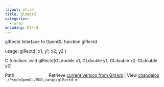 ```yaml
---
layout: mfile
title: glRectd
categories:
  - wrap
encoding: UTF-8
---
```


glRectd  Interface to OpenGL function glRectd

usage:  glRectd\( x1, y1, x2, y2 \)

C function:  void glRectd\(GLdouble x1, GLdouble y1, GLdouble x2, GLdouble y2\)


<div class="code_header" style="text-align:right;">
  <span style="float:left;">Path&nbsp;&nbsp;</span> <span class="counter">Retrieve <a href=
  "https://raw.github.com/Psychtoolbox-3/Psychtoolbox-3/beta/./PsychOpenGL/MOGL/wrap/glRectd.m">current version from GitHub</a> | View <a href=
  "https://github.com/Psychtoolbox-3/Psychtoolbox-3/commits/beta/./PsychOpenGL/MOGL/wrap/glRectd.m">changelog</a></span>
</div>
<div class="code">
  <code>./PsychOpenGL/MOGL/wrap/glRectd.m</code>
</div>
